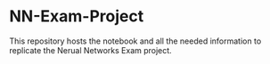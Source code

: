 # NN-Exam-Project
This repository hosts the notebook and all the needed information to replicate the Nerual Networks Exam project. 
